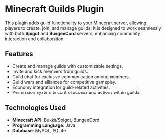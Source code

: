 # Minecraft Guilds Plugin

This plugin adds guild functionality to your Minecraft server, allowing players to create, join, and manage guilds. It is designed to work seamlessly with both **Spigot** and **BungeeCord** servers, enhancing community interaction and collaboration.

## Features

- Create and manage guilds with customizable settings.
- Invite and kick members from guilds.
- Guild chat for exclusive communication among members.
- Guild wars and alliances for competitive gameplay.
- Economy integration for guild-related activities.
- Permission system to control access and actions within guilds.

## Technologies Used

- **Minecraft API**: Bukkit/Spigot, BungeeCord
- **Programming Language**: Java
- **Database**: MySQL, SQLite
